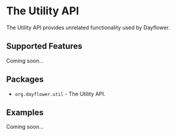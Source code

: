 The Utility API
===============
The Utility API provides unrelated functionality used by Dayflower.

Supported Features
------------------
Coming soon...

Packages
--------
* `org.dayflower.util` - The Utility API.

Examples
--------
Coming soon...